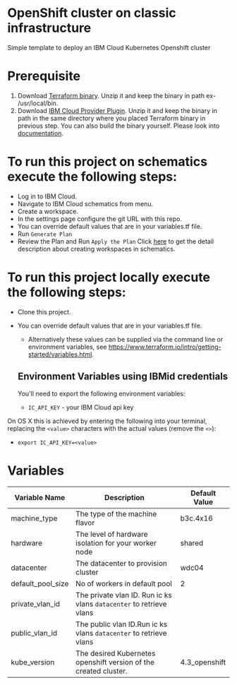 # OpenShift cluster on classic infrastructure
Simple template to deploy an IBM Cloud Kubernetes Openshift cluster


# Prerequisite 
1) Download [Terraform binary](https://www.terraform.io/downloads.html).  Unzip it and keep the binary in path ex- /usr/local/bin.
2) Download [IBM Cloud Provider Plugin](https://github.com/IBM-Bluemix/terraform-provider-ibm/releases). Unzip it and keep the binary in path in the same directory where you placed Terraform binary in previous step. You can also build the binary yourself. Please look into [documentation](https://github.com/IBM-Bluemix/terraform-provider-ibm/blob/master/README.md).

# To run this project on schematics execute the following steps:

- Log in to IBM Cloud.
- Navigate to IBM Cloud schematics from menu.
- Create a workspace.
- In the settings page configure the git URL with this repo.
- You can override default values that are in your variables.tf file.
- Run `Generate Plan` 
- Review the Plan and Run `Apply the Plan`
Click [here](https://cloud.ibm.com/docs/schematics?topic=schematics-workspace-setup#create-workspace) to get the detail description about creating workspaces in schematics.

# To run this project locally execute the following steps:

- Clone this project.
- You can override default values that are in your variables.tf file.
  - Alternatively these values can be supplied via the command line or environment variables, see https://www.terraform.io/intro/getting-started/variables.html.
  
  ## Environment Variables using IBMid credentials
  You'll need to export the following environment variables:

  - `IC_API_KEY` - your IBM Cloud api key

On OS X this is achieved by entering the following into your terminal, replacing the `<value>` characters with the actual values (remove the `<>`):
- `export IC_API_KEY=<value>`


# Variables

|Variable Name|Description|Default Value|
|-------------|-----------|-------------|
|machine_type| The type of the machine flavor|b3c.4x16| 
|hardware   |  The level of hardware isolation for your worker node|shared|
|datacenter|The datacenter to provision cluster |wdc04|
|default_pool_size| No of workers in default pool | 2 |
|private_vlan_id|The private vlan ID. Run ic ks vlans `datacenter` to retrieve vlans||
|public_vlan_id|The public vlan ID.Run ic ks vlans `datacenter` to retrieve vlans||
|kube_version|The desired Kubernetes openshift version of the created cluster.|4.3_openshift|
